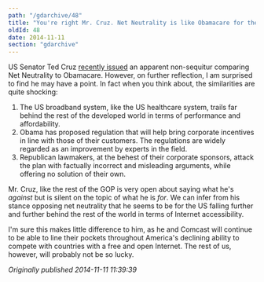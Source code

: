 ```yaml
---
path: "/gdarchive/48"
title: "You're right Mr. Cruz. Net Neutrality is like Obamacare for the Internet."
oldId: 48
date: 2014-11-11
section: "gdarchive"
---
```

US Senator Ted Cruz [recently issued](http://www.salon.com/2014/11/10/ted_cruz_attacks_net_neutrality_with_totally_incoherent_obamacare_analogy/) an apparent non-sequitur comparing Net Neutrality to Obamacare. However, on further reflection, I am surprised to find he may have a point. In fact when you think about, the similarities are quite shocking:

1. The US broadband system, like the US healthcare system, trails far behind the rest of the developed world in terms of performance and affordability.  
2. Obama has proposed regulation that will help bring corporate incentives in line with those of their customers. The regulations are widely regarded as an improvement by experts in the field.
3. Republican lawmakers, at the behest of their corporate sponsors, attack the plan with factually incorrect and misleading arguments, while offering no solution of their own.

Mr. Cruz, like the rest of the GOP is very open about saying what he's *against* but is silent on the topic of what he is *for*. We can infer from his stance opposing net neutrality that he seems to be for the US falling further and further behind the rest of the world in terms of Internet accessibility.

I'm sure this makes little difference to him, as he and Comcast will continue to be able to line their pockets throughout America's declining ability to compete with countries with a free and open Internet. The rest of us, however, will probably not be so lucky.

*Originally published 2014-11-11 11:39:39*